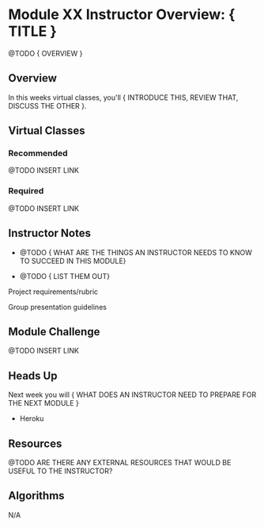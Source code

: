 # Module XX Instructor Overview: { TITLE }

@TODO { OVERVIEW }

## Overview

In this weeks virtual classes, you'll { INTRODUCE THIS, REVIEW THAT, DISCUSS THE OTHER }.

## Virtual Classes

### Recommended

@TODO INSERT LINK

### Required

@TODO INSERT LINK

## Instructor Notes

* @TODO { WHAT ARE THE THINGS AN INSTRUCTOR NEEDS TO KNOW TO SUCCEED IN THIS MODULE}

* @TODO { LIST THEM OUT}

Project requirements/rubric

Group presentation guidelines


## Module Challenge

@TODO INSERT LINK

## Heads Up

Next week you will { WHAT DOES AN INSTRUCTOR NEED TO PREPARE FOR THE NEXT MODULE }

* Heroku


## Resources

@TODO ARE THERE ANY EXTERNAL RESOURCES THAT WOULD BE USEFUL TO THE INSTRUCTOR?

## Algorithms

N/A




